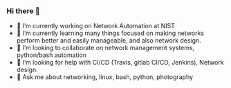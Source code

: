 ### Hi there 👋

<!--
**MheniMerz/mhenimerz** is a ✨ _special_ ✨ repository because its `README.md` (this file) appears on your GitHub profile.
-->

- 🔭 I’m currently working on Network Automation at NIST
- 🌱 I’m currently learning many things focused on making networks perform better and easily manageable, and also network design.
- 👯 I’m looking to collaborate on network management systems, python/bash automation
- 🤔 I’m looking for help with CI/CD (Travis, gitlab CI/CD, Jenkins), Network design.
- 💬 Ask me about networking, linux, bash, python, photography 



